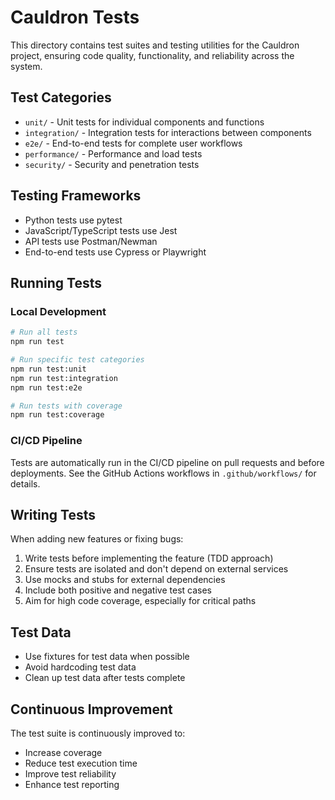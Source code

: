 # Cauldron Tests

This directory contains test suites and testing utilities for the Cauldron project, ensuring code quality, functionality, and reliability across the system.

## Test Categories

- `unit/` - Unit tests for individual components and functions
- `integration/` - Integration tests for interactions between components
- `e2e/` - End-to-end tests for complete user workflows
- `performance/` - Performance and load tests
- `security/` - Security and penetration tests

## Testing Frameworks

- Python tests use pytest
- JavaScript/TypeScript tests use Jest
- API tests use Postman/Newman
- End-to-end tests use Cypress or Playwright

## Running Tests

### Local Development

```bash
# Run all tests
npm run test

# Run specific test categories
npm run test:unit
npm run test:integration
npm run test:e2e

# Run tests with coverage
npm run test:coverage
```

### CI/CD Pipeline

Tests are automatically run in the CI/CD pipeline on pull requests and before deployments. See the GitHub Actions workflows in `.github/workflows/` for details.

## Writing Tests

When adding new features or fixing bugs:

1. Write tests before implementing the feature (TDD approach)
2. Ensure tests are isolated and don't depend on external services
3. Use mocks and stubs for external dependencies
4. Include both positive and negative test cases
5. Aim for high code coverage, especially for critical paths

## Test Data

- Use fixtures for test data when possible
- Avoid hardcoding test data
- Clean up test data after tests complete

## Continuous Improvement

The test suite is continuously improved to:

- Increase coverage
- Reduce test execution time
- Improve test reliability
- Enhance test reporting